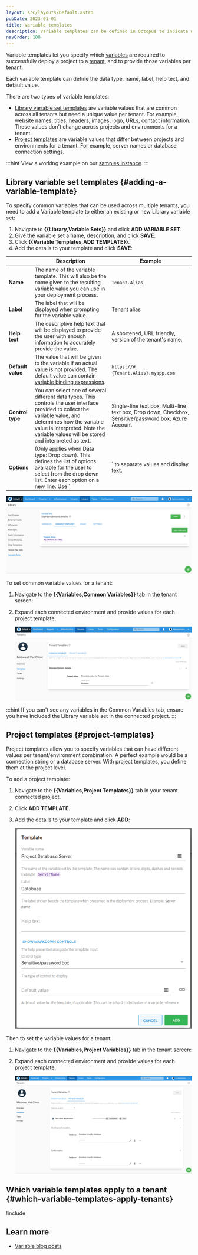 ```yaml
---
layout: src/layouts/Default.astro
pubDate: 2023-01-01
title: Variable templates
description: Variable templates can be defined in Octopus to indicate which variable values are required to successfully deploy a project.
navOrder: 100
---
```


Variable templates let you specify which [variables](/docs/projects/variables/index.md) are required to successfully deploy a project to a [tenant](/docs/tenants/), and to provide those variables per tenant. 

Each variable template can define the data type, name, label, help text, and default value.

There are two types of variable templates:

- [Library variable set templates](#adding-a-variable-template) are variable values that are common across all tenants but need a unique value per tenant. For example, website names, titles, headers, images, logo, URLs, contact information. These values don't change across projects and environments for a tenant.
- [Project templates](#project-templates) are variable values that differ between projects and environments for a tenant. For example, server names or database connection settings. 

:::hint
View a working example on our [samples instance](https://samples.octopus.app/app#/Spaces-682/projects/vet-clinic-tenanted/variables).
:::

## Library variable set templates {#adding-a-variable-template}

To specify common variables that can be used across multiple tenants, you need to add a Variable template to either an existing or new Library variable set:

1. Navigate to **{{Library,Variable Sets}}** and click **ADD VARIABLE SET**.
2. Give the variable set a name, description, and click **SAVE**.
3. Click **{{Variable Templates,ADD TEMPLATE}}**.
4. Add the details to your template and click **SAVE**:

|      | Description                              | Example |
| ---- | ---------------------------------------- | ------- |
| **Name** | The name of the variable template. This will also be the name given to the resulting variable value you can use in your deployment process. | `Tenant.Alias` |
| **Label**         | The label that will be displayed when prompting for the variable value. | Tenant alias                             |
| **Help text**     | The descriptive help text that will be displayed to provide the user with enough information to accurately provide the value. | A shortened, URL friendly, version of the tenant's name. |
| **Default value** | The value that will be given to the variable if an actual value is not provided. The default value can contain [variable binding expressions](/docs/projects/variables/variable-substitutions.md). | `https://#{Tenant.Alias}.myapp.com`      |
| **Control type** | You can select one of several different data types. This controls the user interface provided to collect the variable value, and determines how the variable value is interpreted. Note the variable values will be stored and interpreted as text. | Single-line text box, Multi-line text box, Drop down, Checkbox, Sensitive/password box, Azure Account |
| **Options** | (Only applies when Data type: Drop down). This defines the list of options available for the user to select from the drop down list. Enter each option on a new line. Use `|` to separate values and display text. | `Value1|Display text 1` <br>`Value2|Display text 2`  |

![](images/variable-templates-libraryset.png "width=500")

To set common variable values for a tenant:

1. Navigate to the **{{Variables,Common Variables}}** tab in the tenant screen:
1. Expand each connected environment and provide values for each project template:

    ![](images/variable-templates-common-value.png "width=500")

:::hint
If you can't see any variables in the Common Variables tab, ensure you have included the Library variable set in the connected project.
:::

## Project templates {#project-templates}

Project templates allow you to specify variables that can have different values per tenant/environment combination. A perfect example would be a connection string or a database server. With project templates, you define them at the project level.

To add a project template:

1. Navigate to the **{{Variables,Project Templates}}** tab in your tenant connected project.
1. Click **ADD TEMPLATE**.
1. Add the details to your template and click **ADD**:

    ![](images/variable-templates-project-template.png "width=500")

Then to set the variable values for a tenant:

1. Navigate to the **{{Variables,Project Variables}}** tab in the tenant screen:
1. Expand each connected environment and provide values for each project template:

    ![](images/variable-templates-project-value.png "width=500")
    
## Which variable templates apply to a tenant {#which-variable-templates-apply-tenants}

!include <tenants-which-variable-templates-apply>

## Learn more

- [Variable blog posts](https://octopus.com/blog/tag/variables)